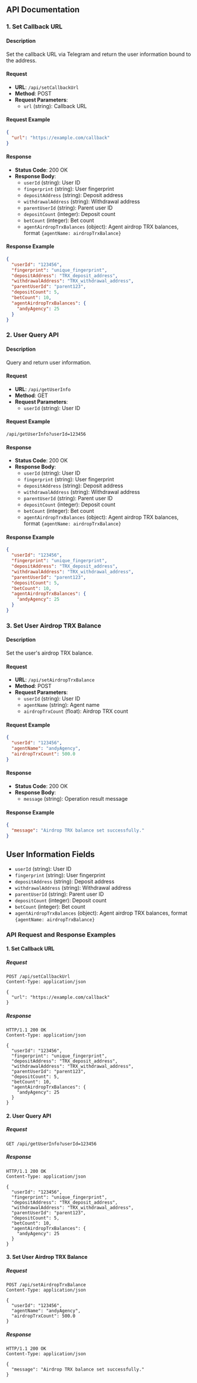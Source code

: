 ## API Documentation

### 1. Set Callback URL
#### Description
Set the callback URL via Telegram and return the user information bound to the address.

#### Request
- **URL**: `/api/setCallbackUrl`
- **Method**: POST
- **Request Parameters**:
  - `url` (string): Callback URL

#### Request Example
```json
{
  "url": "https://example.com/callback"
}
```

#### Response
- **Status Code**: 200 OK
- **Response Body**:
  - `userId` (string): User ID
  - `fingerprint` (string): User fingerprint
  - `depositAddress` (string): Deposit address
  - `withdrawalAddress` (string): Withdrawal address
  - `parentUserId` (string): Parent user ID
  - `depositCount` (integer): Deposit count
  - `betCount` (integer): Bet count
  - `agentAirdropTrxBalances` (object): Agent airdrop TRX balances, format `{agentName: airdropTrxBalance}`

#### Response Example
```json
{
  "userId": "123456",
  "fingerprint": "unique_fingerprint",
  "depositAddress": "TRX_deposit_address",
  "withdrawalAddress": "TRX_withdrawal_address",
  "parentUserId": "parent123",
  "depositCount": 5,
  "betCount": 10,
  "agentAirdropTrxBalances": {
    "andyAgency": 25
  }
}
```

### 2. User Query API
#### Description
Query and return user information.

#### Request
- **URL**: `/api/getUserInfo`
- **Method**: GET
- **Request Parameters**:
  - `userId` (string): User ID

#### Request Example
```
/api/getUserInfo?userId=123456
```

#### Response
- **Status Code**: 200 OK
- **Response Body**:
  - `userId` (string): User ID
  - `fingerprint` (string): User fingerprint
  - `depositAddress` (string): Deposit address
  - `withdrawalAddress` (string): Withdrawal address
  - `parentUserId` (string): Parent user ID
  - `depositCount` (integer): Deposit count
  - `betCount` (integer): Bet count
  - `agentAirdropTrxBalances` (object): Agent airdrop TRX balances, format `{agentName: airdropTrxBalance}`

#### Response Example
```json
{
  "userId": "123456",
  "fingerprint": "unique_fingerprint",
  "depositAddress": "TRX_deposit_address",
  "withdrawalAddress": "TRX_withdrawal_address",
  "parentUserId": "parent123",
  "depositCount": 5,
  "betCount": 10,
  "agentAirdropTrxBalances": {
    "andyAgency": 25
  }
}
```

### 3. Set User Airdrop TRX Balance
#### Description
Set the user's airdrop TRX balance.

#### Request
- **URL**: `/api/setAirdropTrxBalance`
- **Method**: POST
- **Request Parameters**:
  - `userId` (string): User ID
  - `agentName` (string): Agent name
  - `airdropTrxCount` (float): Airdrop TRX count

#### Request Example
```json
{
  "userId": "123456",
  "agentName": "andyAgency",
  "airdropTrxCount": 500.0
}
```

#### Response
- **Status Code**: 200 OK
- **Response Body**:
  - `message` (string): Operation result message

#### Response Example
```json
{
  "message": "Airdrop TRX balance set successfully."
}
```

## User Information Fields
- `userId` (string): User ID
- `fingerprint` (string): User fingerprint
- `depositAddress` (string): Deposit address
- `withdrawalAddress` (string): Withdrawal address
- `parentUserId` (string): Parent user ID
- `depositCount` (integer): Deposit count
- `betCount` (integer): Bet count
- `agentAirdropTrxBalances` (object): Agent airdrop TRX balances, format `{agentName: airdropTrxBalance}`

### API Request and Response Examples

#### 1. Set Callback URL
##### Request
```http
POST /api/setCallbackUrl
Content-Type: application/json

{
  "url": "https://example.com/callback"
}
```
##### Response
```http
HTTP/1.1 200 OK
Content-Type: application/json

{
  "userId": "123456",
  "fingerprint": "unique_fingerprint",
  "depositAddress": "TRX_deposit_address",
  "withdrawalAddress": "TRX_withdrawal_address",
  "parentUserId": "parent123",
  "depositCount": 5,
  "betCount": 10,
  "agentAirdropTrxBalances": {
    "andyAgency": 25
  }
}
```

#### 2. User Query API
##### Request
```http
GET /api/getUserInfo?userId=123456
```
##### Response
```http
HTTP/1.1 200 OK
Content-Type: application/json

{
  "userId": "123456",
  "fingerprint": "unique_fingerprint",
  "depositAddress": "TRX_deposit_address",
  "withdrawalAddress": "TRX_withdrawal_address",
  "parentUserId": "parent123",
  "depositCount": 5,
  "betCount": 10,
  "agentAirdropTrxBalances": {
    "andyAgency": 25
  }
}
```

#### 3. Set User Airdrop TRX Balance
##### Request
```http
POST /api/setAirdropTrxBalance
Content-Type: application/json

{
  "userId": "123456",
  "agentName": "andyAgency",
  "airdropTrxCount": 500.0
}
```
##### Response
```http
HTTP/1.1 200 OK
Content-Type: application/json

{
  "message": "Airdrop TRX balance set successfully."
}
```
